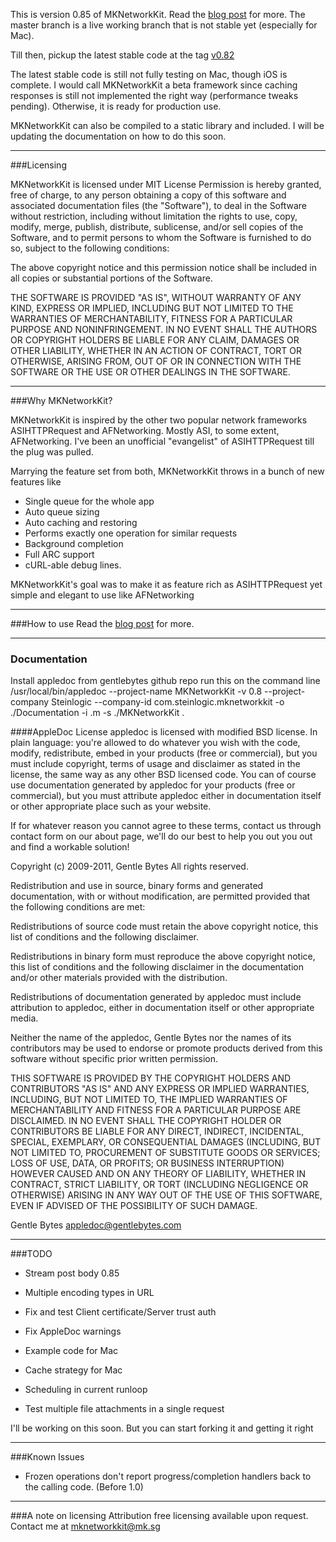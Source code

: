 This is version 0.85 of MKNetworkKit. Read the <a href="http://mk.sg/8w"> blog post</a> for more. The master branch is a live working branch that is not stable yet (especially for Mac). 

Till then, pickup the latest stable code at the tag <a href="https://github.com/MugunthKumar/MKNetworkKit/zipball/v0.82"> v0.82 </a>

The latest stable code is still not fully testing on Mac, though iOS is complete. I would call MKNetworkKit a beta framework since caching responses is still not implemented the right way (performance tweaks pending). Otherwise, it is ready for production use.

MKNetworkKit can also be compiled to a static library and included. I will be updating the documentation on how to do this soon.

---
###Licensing

MKNetworkKit is licensed under MIT License
Permission is hereby granted, free of charge, to any person obtaining a copy
of this software and associated documentation files (the "Software"), to deal
in the Software without restriction, including without limitation the rights
to use, copy, modify, merge, publish, distribute, sublicense, and/or sell
copies of the Software, and to permit persons to whom the Software is
furnished to do so, subject to the following conditions:

The above copyright notice and this permission notice shall be included in
all copies or substantial portions of the Software.

THE SOFTWARE IS PROVIDED "AS IS", WITHOUT WARRANTY OF ANY KIND, EXPRESS OR
IMPLIED, INCLUDING BUT NOT LIMITED TO THE WARRANTIES OF MERCHANTABILITY,
FITNESS FOR A PARTICULAR PURPOSE AND NONINFRINGEMENT. IN NO EVENT SHALL THE
AUTHORS OR COPYRIGHT HOLDERS BE LIABLE FOR ANY CLAIM, DAMAGES OR OTHER
LIABILITY, WHETHER IN AN ACTION OF CONTRACT, TORT OR OTHERWISE, ARISING FROM,
OUT OF OR IN CONNECTION WITH THE SOFTWARE OR THE USE OR OTHER DEALINGS IN
THE SOFTWARE.

---
###Why MKNetworkKit?

MKNetworkKit is inspired by the other two popular network frameworks ASIHTTPRequest and AFNetworking.
Mostly ASI, to some extent, AFNetworking. I've been an unofficial "evangelist" of ASIHTTPRequest till the plug was pulled.

Marrying the feature set from both, MKNetworkKit throws in a bunch of new features like

* Single queue for the whole app
* Auto queue sizing
* Auto caching and restoring
* Performs exactly one operation for similar requests
* Background completion
* Full ARC support
* cURL-able debug lines.

MKNetworkKit's goal was to make it as feature rich as ASIHTTPRequest yet simple and elegant to use like AFNetworking

---
###How to use
Read the <a href="http://mk.sg/8w"> blog post</a> for more.

---
### Documentation
Install appledoc from gentlebytes github repo
run this on the command line
/usr/local/bin/appledoc --project-name MKNetworkKit -v 0.8 --project-company Steinlogic --company-id com.steinlogic.mknetworkkit -o ./Documentation -i .m -s ./MKNetworkKit .

####AppleDoc License
appledoc is licensed with modified BSD license. In plain language: you're allowed to do whatever you wish with the code, modify, redistribute, embed in your products (free or commercial), but you must include copyright, terms of usage and disclaimer as stated in the license, the same way as any other BSD licensed code. You can of course use documentation generated by appledoc for your products (free or commercial), but you must attribute appledoc either in documentation itself or other appropriate place such as your website.

If for whatever reason you cannot agree to these terms, contact us through contact form on our about page, we'll do our best to help you out you out and find a workable solution!

Copyright (c) 2009-2011, Gentle Bytes All rights reserved.

Redistribution and use in source, binary forms and generated documentation, with or without modification, are permitted provided that the following conditions are met:

Redistributions of source code must retain the above copyright notice, this list of conditions and the following disclaimer.

Redistributions in binary form must reproduce the above copyright notice, this list of conditions and the following disclaimer in the documentation and/or other materials provided with the distribution.

Redistributions of documentation generated by appledoc must include attribution to appledoc, either in documentation itself or other appropriate media.

Neither the name of the appledoc, Gentle Bytes nor the names of its contributors may be used to endorse or promote products derived from this software without specific prior written permission.

THIS SOFTWARE IS PROVIDED BY THE COPYRIGHT HOLDERS AND CONTRIBUTORS "AS IS" AND ANY EXPRESS OR IMPLIED WARRANTIES, INCLUDING, BUT NOT LIMITED TO, THE IMPLIED WARRANTIES OF MERCHANTABILITY AND FITNESS FOR A PARTICULAR PURPOSE ARE DISCLAIMED. IN NO EVENT SHALL THE COPYRIGHT HOLDER OR CONTRIBUTORS BE LIABLE FOR ANY DIRECT, INDIRECT, INCIDENTAL, SPECIAL, EXEMPLARY, OR CONSEQUENTIAL DAMAGES (INCLUDING, BUT NOT LIMITED TO, PROCUREMENT OF SUBSTITUTE GOODS OR SERVICES; LOSS OF USE, DATA, OR PROFITS; OR BUSINESS INTERRUPTION) HOWEVER CAUSED AND ON ANY THEORY OF LIABILITY, WHETHER IN CONTRACT, STRICT LIABILITY, OR TORT (INCLUDING NEGLIGENCE OR OTHERWISE) ARISING IN ANY WAY OUT OF THE USE OF THIS SOFTWARE, EVEN IF ADVISED OF THE POSSIBILITY OF SUCH DAMAGE.

Gentle Bytes appledoc@gentlebytes.com

---
###TODO

* Stream post body 0.85
* Multiple encoding types in URL
* Fix and test Client certificate/Server trust auth

* Fix AppleDoc warnings
* Example code for Mac
* Cache strategy for Mac

* Scheduling in current runloop
* Test multiple file attachments in a single request

I'll be working on this soon. But you can start forking it and getting it right

---
###Known Issues
* Frozen operations don't report progress/completion handlers back to the calling code. (Before 1.0)

---
###A note on licensing
Attribution free licensing available upon request. Contact me at <a href="mailto:mknetworkkit@mk.sg"> mknetworkkit@mk.sg </a>
